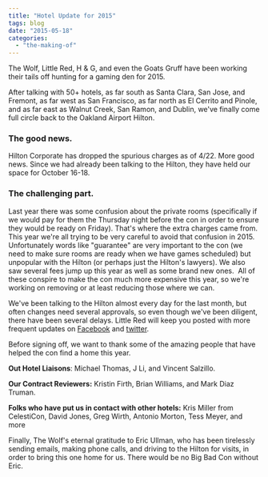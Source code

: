 ```yaml
---
title: "Hotel Update for 2015"
tags: blog
date: "2015-05-18"
categories: 
  - "the-making-of"
---
```


The Wolf, Little Red, H & G, and even the Goats Gruff have been working their tails off hunting for a gaming den for 2015.

After talking with 50+ hotels, as far south as Santa Clara, San Jose, and Fremont, as far west as San Francisco, as far north as El Cerrito and Pinole, and as far east as Walnut Creek, San Ramon, and Dublin, we've finally come full circle back to the Oakland Airport Hilton.

### The good news.

Hilton Corporate has dropped the spurious charges as of 4/22. More good news. Since we had already been talking to the Hilton, they have held our space for October 16-18.

### The challenging part.

Last year there was some confusion about the private rooms (specifically if we would pay for them the Thursday night before the con in order to ensure they would be ready on Friday). That's where the extra charges came from. This year we're all trying to be very careful to avoid that confusion in 2015. Unfortunately words like "guarantee" are very important to the con (we need to make sure rooms are ready when we have games scheduled) but unpopular with the Hilton (or perhaps just the Hilton's lawyers). We also saw several fees jump up this year as well as some brand new ones.  All of these conspire to make the con much more expensive this year, so we're working on removing or at least reducing those where we can.

We've been talking to the Hilton almost every day for the last month, but often changes need several approvals, so even though we've been diligent, there have been several delays. Little Red will keep you posted with more frequent updates on [Facebook](https://www.facebook.com/BigBadCon) and [twitter](https://twitter.com/bigbadcon).

Before signing off, we want to thank some of the amazing people that have helped the con find a home this year.

**Out Hotel Liaisons**: Michael Thomas, J Li, and Vincent Salzillo.

**Our Contract Reviewers:** Kristin Firth, Brian Williams, and Mark Diaz Truman.

**Folks who have put us in contact with other hotels:** Kris Miller from CelestiCon, David Jones, Greg Wirth, Antonio Morton, Tess Meyer, and more

Finally, The Wolf's eternal gratitude to Eric Ullman, who has been tirelessly sending emails, making phone calls, and driving to the Hilton for visits, in order to bring this one home for us. There would be no Big Bad Con without Eric.
